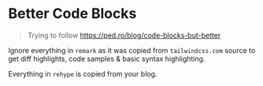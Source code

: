 # Better Code Blocks

> Trying to follow https://ped.ro/blog/code-blocks-but-better

Ignore everything in `remark` as it was copied from `tailwindcss.com` source to get diff highlights, code samples & basic syntax highlighting.

Everything in `rehype` is copied from your blog.
